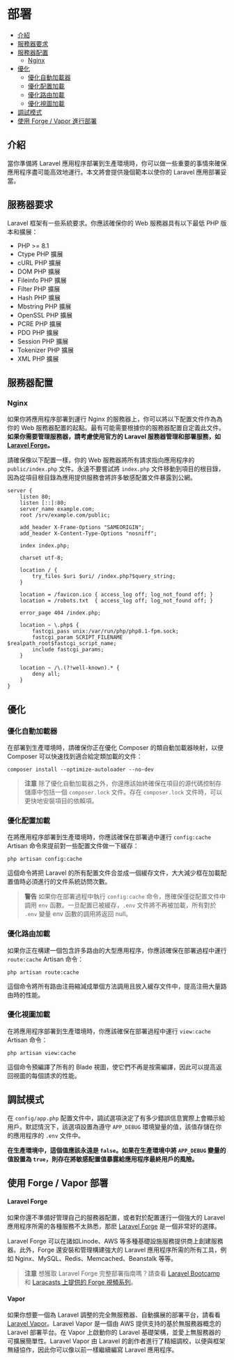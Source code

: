 # 部署

- [介紹](#introduction)
- [服務器要求](#server-requirements)
- [服務器配置](#server-configuration)
  - [Nginx](#nginx)
- [優化](#optimization)
  - [優化自動加載器](#autoloader-optimization)
  - [優化配置加載](#optimizing-configuration-loading)
  - [優化路由加載](#optimizing-route-loading)
  - [優化視圖加載](#optimizing-view-loading)
- [調試模式](#debug-mode)
- [使用 Forge / Vapor 進行部署](#deploying-with-forge-or-vapor)

<a name="introduction"></a>

## 介紹

當你準備將 Laravel 應用程序部署到生產環境時，你可以做一些重要的事情來確保應用程序盡可能高效地運行。本文將會提供幾個範本以使你的 Laravel 應用部署妥當。

<a name="server-requirements"></a>

## 服務器要求

Laravel 框架有一些系統要求。你應該確保你的 Web 服務器具有以下最低 PHP 版本和擴展：

<div class="content-list" markdown="1">

- PHP >= 8.1
- Ctype PHP 擴展
- cURL PHP 擴展
- DOM PHP 擴展
- Fileinfo PHP 擴展
- Filter PHP 擴展
- Hash PHP 擴展
- Mbstring PHP 擴展
- OpenSSL PHP 擴展
- PCRE PHP 擴展
- PDO PHP 擴展
- Session PHP 擴展
- Tokenizer PHP 擴展
- XML PHP 擴展

</div>

<a name="server-configuration"></a>

## 服務器配置

<a name="nginx"></a>

### Nginx

如果你將應用程序部署到運行 Nginx 的服務器上，你可以將以下配置文件作為為你的 Web 服務器配置的起點。最有可能需要根據你的服務器配置自定義此文件。**如果你需要管理服務器，請考慮使用官方的 Laravel 服務器管理和部署服務，如 [Laravel Forge](https://forge.laravel.com)。**

請確保像以下配置一樣，你的 Web 服務器將所有請求指向應用程序的 `public/index.php` 文件。永遠不要嘗試將 `index.php` 文件移動到項目的根目錄，因為從項目根目錄為應用提供服務會將許多敏感配置文件暴露到公網。

```nginx
server {
    listen 80;
    listen [::]:80;
    server_name example.com;
    root /srv/example.com/public;

    add_header X-Frame-Options "SAMEORIGIN";
    add_header X-Content-Type-Options "nosniff";

    index index.php;

    charset utf-8;

    location / {
        try_files $uri $uri/ /index.php?$query_string;
    }

    location = /favicon.ico { access_log off; log_not_found off; }
    location = /robots.txt  { access_log off; log_not_found off; }

    error_page 404 /index.php;

    location ~ \.php$ {
        fastcgi_pass unix:/var/run/php/php8.1-fpm.sock;
        fastcgi_param SCRIPT_FILENAME $realpath_root$fastcgi_script_name;
        include fastcgi_params;
    }

    location ~ /\.(?!well-known).* {
        deny all;
    }
}
```
<a name="optimization"></a>

## 優化

<a name="autoloader-optimization"></a>

### 優化自動加載器

在部署到生產環境時，請確保你正在優化 Composer 的類自動加載器映射，以便 Composer 可以快速找到適合給定類加載的文件：

```shell
composer install --optimize-autoloader --no-dev
```

> **注意**
> 除了優化自動加載器之外，你還應該始終確保在項目的源代碼控制存儲庫中包括一個 `composer.lock` 文件。存在 `composer.lock` 文件時，可以更快地安裝項目的依賴項。

<a name="optimizing-configuration-loading"></a>

### 優化配置加載

在將應用程序部署到生產環境時，你應該確保在部署過中運行 `config:cache` Artisan 命令來提前對一些配置文件做一下緩存：

```shell
php artisan config:cache
```

這個命令將把 Laravel 的所有配置文件合並成一個緩存文件，大大減少框在加載配置值時必須進行的文件系統訪問次數。

> **警告**
> 如果你在部署過程中執行 `config:cache` 命令，應確保僅從配置文件中調用 `env` 函數。一旦配置已被緩存，`.env` 文件將不再被加載，所有對於 `.env` 變量 env 函數的調用將返回 null。

<a name="optimizing-route-loading"></a>

### 優化路由加載

如果你正在構建一個包含許多路由的大型應用程序，你應該確保在部署過程中運行 `route:cache` Artisan 命令：

```shell
php artisan route:cache
```

這個命令將所有路由注冊縮減成單個方法調用且放入緩存文件中，提高注冊大量路由時的性能。

<a name="optimizing-view-loading"></a>

### 優化視圖加載

在將應用程序部署到生產環境時，你應該確保在部署過程中運行 `view:cache` Artisan 命令：

```shell
php artisan view:cache
```

這個命令預編譯了所有的 Blade 視圖，使它們不再是按需編譯，因此可以提高返回視圖的每個請求的性能。

<a name="debug-mode"></a>

## 調試模式

在 `config/app.php` 配置文件中，調試選項決定了有多少錯誤信息實際上會顯示給用戶。默認情況下，該選項設置為遵守 `APP_DEBUG` 環境變量的值，該值存儲在你的應用程序的 `.env` 文件中。

**在生產環境中，這個值應該永遠是 `false`。如果在生產環境中將 `APP_DEBUG` 變量的值設置為 `true`，則存在將敏感配置值暴露給應用程序最終用戶的風險。**

<a name="deploying-with-forge-or-vapor"></a>

## 使用 Forge / Vapor 部署

<a name="laravel-forge"></a>

#### Laravel Forge

如果你還不準備好管理自己的服務器配置，或者對於配置運行一個強大的 Laravel 應用程序所需的各種服務不太熟悉，那麽 [Laravel Forge](https://forge.laravel.com) 是一個非常好的選擇。

Laravel Forge 可以在諸如Linode、AWS 等多種基礎設施服務提供商上創建服務器。此外，Forge 還安裝和管理構建強大的 Laravel 應用程序所需的所有工具，例如 Nginx、MySQL、Redis、Memcached、Beanstalk 等等。

> **注意**
> 想獲取 Laravel Forge 完整部署指南嗎？請查看 [Laravel Bootcamp](https://bootcamp.laravel.com/deploying) 和 [Laracasts 上提供的 Forge 視頻系列](https://laracasts.com/series/learn-laravel-forge-2022-edition)。

<a name="laravel-vapor"></a>

#### Vapor

如果你想要一個為 Laravel 調整的完全無服務器、自動擴展的部署平台，請看看 [Laravel Vapor](https://vapor.laravel.com)。Laravel Vapor 是一個由 AWS 提供支持的基於無服務器概念的 Laravel 部署平台。在 Vapor 上啟動你的 Laravel 基礎架構，並愛上無服務器的可擴展簡單性。Laravel Vapor 由 Laravel 的創作者進行了精細調校，以便與框架無縫協作，因此你可以像以前一樣繼續編寫 Laravel 應用程序。
